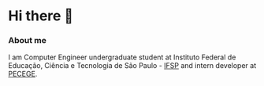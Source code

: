 # Hi there 👋

### About me
I am Computer Engineer undergraduate student at Instituto Federal de Educação, Ciência e Tecnologia de São Paulo - [IFSP](https://www.ifsp.edu.br/) and intern developer at [PECEGE](https://pecege.com/).
<!--
**FelipeBis/FelipeBis** is a ✨ _special_ ✨ repository because its `README.md` (this file) appears on your GitHub profile.

Here are some ideas to get you started:

- 🔭 I’m currently working on ...
- 🌱 I’m currently learning ...
- 👯 I’m looking to collaborate on ...
- 🤔 I’m looking for help with ...
- 💬 Ask me about ...
- 📫 How to reach me: ...
- 😄 Pronouns: ...
- ⚡ Fun fact: ...
-->
